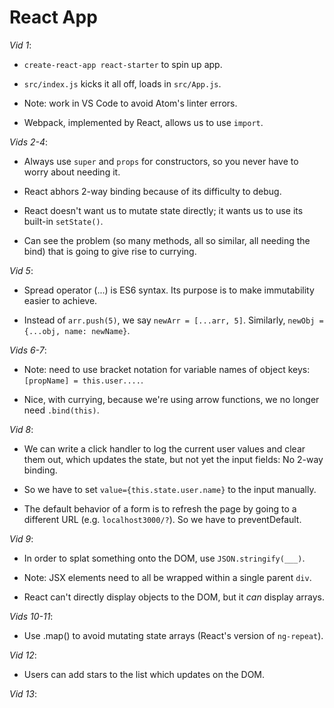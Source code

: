 
# React App
*Vid 1*:
- `create-react-app react-starter` to spin up app.

- `src/index.js` kicks it all off, loads in `src/App.js`.

- Note: work in VS Code to avoid Atom's linter errors.

- Webpack, implemented by React, allows us to use `import`.

*Vids 2-4*:
- Always use `super` and `props` for constructors, so you never have to worry about needing it.

- React abhors 2-way binding because of its difficulty to debug.

- React doesn't want us to mutate state directly; it wants us to use its built-in `setState()`.

- Can see the problem (so many methods, all so similar, all needing the bind) that is going to give rise to currying.

*Vid 5*:
- Spread operator (...) is ES6 syntax. Its purpose is to make immutability easier to achieve.

- Instead of `arr.push(5)`, we say `newArr = [...arr, 5]`. Similarly, `newObj = {...obj, name: newName}`.

*Vids 6-7*:
- Note: need to use bracket notation for variable names of object keys: `[propName] = this.user....`.

- Nice, with currying, because we're using arrow functions, we no longer need `.bind(this)`.

*Vid 8*:
- We can write a click handler to log the current user values and clear them out, which updates the state, but not yet the input fields: No 2-way binding.

- So we have to set `value={this.state.user.name}` to the input manually.

- The default behavior of a form is to refresh the page by going to a different URL (e.g. `localhost3000/?`). So we have to preventDefault.

*Vid 9*:
- In order to splat something onto the DOM, use `JSON.stringify(___)`.

- Note: JSX elements need to all be wrapped within a single parent `div`.

- React can't directly display objects to the DOM, but it *can* display arrays.

*Vids 10-11*:
- Use .map() to avoid mutating state arrays (React's version of `ng-repeat`).

*Vid 12*:
- Users can add stars to the list which updates on the DOM.

*Vid 13*:
